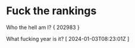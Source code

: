 # Fuck the rankings

Who the hell am I?
{ 202983 }

What fucking year is it?
[ 2024-01-03T08:23:01Z ]
